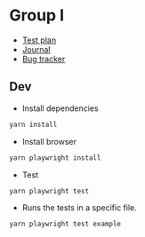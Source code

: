 # Group I

- [Test plan](./test-plan.md)
- [Journal](./journal.md)
- [Bug tracker](https://github.com/azerpas/efrei-2023-st2-tst-prj-i/issues)

## Dev
- Install dependencies
```sh
yarn install
```
- Install browser
```sh
yarn playwright install
```
- Test
```sh
yarn playwright test
```
- Runs the tests in a specific file.
```sh
yarn playwright test example
```    
